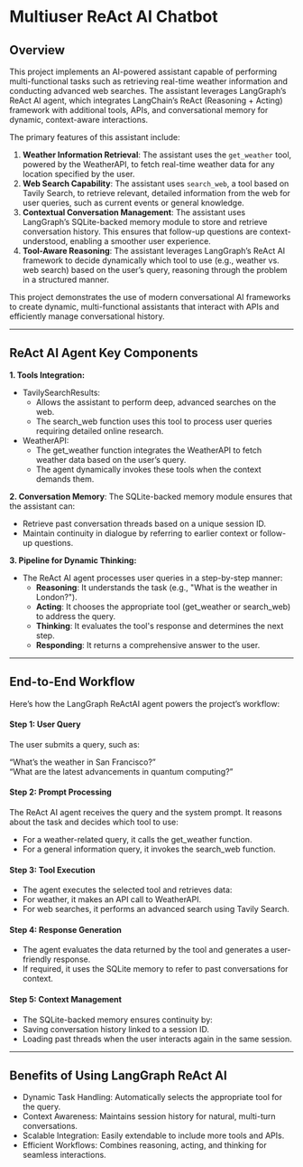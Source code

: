 # Multiuser ReAct AI Chatbot

## Overview
This project implements an AI-powered assistant capable of performing multi-functional tasks such as retrieving real-time weather information and conducting advanced web searches. The assistant leverages LangGraph’s ReAct AI agent, which integrates LangChain’s ReAct (Reasoning + Acting) framework with additional tools, APIs, and conversational memory for dynamic, context-aware interactions.

The primary features of this assistant include:

1. **Weather Information Retrieval**: The assistant uses the `get_weather` tool, powered by the WeatherAPI, to fetch real-time weather data for any location specified by the user.
2. **Web Search Capability**: The assistant uses `search_web`, a tool based on Tavily Search, to retrieve relevant, detailed information from the web for user queries, such as current events or general knowledge.
3. **Contextual Conversation Management**: The assistant uses LangGraph’s SQLite-backed memory module to store and retrieve conversation history. This ensures that follow-up questions are context-understood, enabling a smoother user experience.
4. **Tool-Aware Reasoning**: The assistant leverages LangGraph’s ReAct AI framework to decide dynamically which tool to use (e.g., weather vs. web search) based on the user’s query, reasoning through the problem in a structured manner.

This project demonstrates the use of modern conversational AI frameworks to create dynamic, multi-functional assistants that interact with APIs and efficiently manage conversational history.

---

## ReAct AI Agent Key Components
**1. Tools Integration:**

  * TavilySearchResults:
    - Allows the assistant to perform deep, advanced searches on the web.
    - The search_web function uses this tool to process user queries requiring detailed online research.
  * WeatherAPI:
    - The get_weather function integrates the WeatherAPI to fetch weather data based on the user’s query.
    - The agent dynamically invokes these tools when the context demands them.
    
**2. Conversation Memory**: The SQLite-backed memory module ensures that the assistant can:
- Retrieve past conversation threads based on a unique session ID.
- Maintain continuity in dialogue by referring to earlier context or follow-up questions.

**3. Pipeline for Dynamic Thinking:**

  * The ReAct AI agent processes user queries in a step-by-step manner:
    - **Reasoning**: It understands the task (e.g., "What is the weather in London?").
    - **Acting**: It chooses the appropriate tool (get_weather or search_web) to address the query.
    - **Thinking**: It evaluates the tool's response and determines the next step.
    - **Responding**: It returns a comprehensive answer to the user.
---
## End-to-End Workflow
Here’s how the LangGraph ReActAI agent powers the project’s workflow:

#### Step 1: User Query
The user submits a query, such as:

“What’s the weather in San Francisco?”<br>
“What are the latest advancements in quantum computing?”
#### Step 2: Prompt Processing
The ReAct AI agent receives the query and the system prompt. It reasons about the task and decides which tool to use:<br>

- For a weather-related query, it calls the get_weather function.
- For a general information query, it invokes the search_web function.
#### Step 3: Tool Execution
- The agent executes the selected tool and retrieves data:
- For weather, it makes an API call to WeatherAPI.
- For web searches, it performs an advanced search using Tavily Search.
#### Step 4: Response Generation
- The agent evaluates the data returned by the tool and generates a user-friendly response.
- If required, it uses the SQLite memory to refer to past conversations for context.
#### Step 5: Context Management
- The SQLite-backed memory ensures continuity by:
- Saving conversation history linked to a session ID.
- Loading past threads when the user interacts again in the same session.
---
## Benefits of Using LangGraph ReAct AI
- Dynamic Task Handling: Automatically selects the appropriate tool for the query.
- Context Awareness: Maintains session history for natural, multi-turn conversations.
- Scalable Integration: Easily extendable to include more tools and APIs.
- Efficient Workflows: Combines reasoning, acting, and thinking for seamless interactions.
